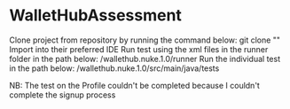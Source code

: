 # WalletHubAssessment
Clone project from repository by running the command below:
			git clone ""
Import into their preferred IDE
Run test using the xml files in the runner folder in the path below:
		/wallethub.nuke.1.0/runner
Run the individual test in the path below:
		/wallethub.nuke.1.0/src/main/java/tests
		
NB: The test on the Profile couldn't be completed because I couldn't complete the signup process
